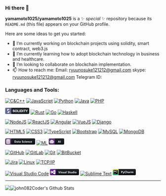### Hi there 👋

**yamamoto1025/yamamoto1025** is a ✨ _special_ ✨ repository because its `README.md` (this file) appears on your GitHub profile.

Here are some ideas to get you started:

- 🔭 I’m currently working on blockchain projects using solidity, smart contract, web3.js
- 🌱 I’m currently learning how to adopt blockchain technology in business and healthcare.
- 👯 I’m looking to collaborate on blockchain implementation.
- 📫 How to reach me: 
        Email: ryuunosuke121212@gmail.com
        skype: ryuunosuke121212@gmail.com
        Telegram ID:

### Languages and Tools:

[![C&C++](https://img.shields.io/badge/-C%20&%20C++-659ad2?style=flat&logo=c%2B%2B&logoColor=ffffff&link=https://github.com/msilucifer/)](https://github.com/yamamoto1025/)
[![JavaScript](https://img.shields.io/badge/-JavaScript-black?style=flat&logo=javascript&link=https://github.com/msilucifer/)](https://github.com/yamamoto1025/)
[![Python](https://img.shields.io/badge/-Python-black?style=flat&logo=python&link=https://github.com/msilucifer/)](https://github.com/yamamoto1025/)
[![Java](https://img.shields.io/badge/Java-orange?style=flat&logo=java&logoColor=white&link=https://github.com/msilucifer/)](https://github.com/yamamoto1025/)
[![PHP](https://img.shields.io/badge/-PHP-777BB4?style=flat&logo=php&link=https://github.com/msilucifer/)](https://github.com/yamamoto1025/)

[![Solidity](https://github.com/msilucifer/msilucifer/blob/master/solidity.png)](https://github.com/yamamoto1025/)
[![Rust](https://img.shields.io/badge/Rust-black?style=flat&logo=rust&logoColor=white&link=https://github.com/msilucifer/)](https://github.com/yamamoto1025/)
[![Go](https://img.shields.io/badge/-Go-00ADD8?style=flat&logo=go&logoColor=white&link=https://github.com/msilucifer/)](https://github.com/yamamoto1025/)
[![Haskell](https://img.shields.io/badge/-Haskell-5D4F85?style=flat&logo=haskell&logoColor=white&link=https://github.com/msilucifer/)](https://github.com/yamamoto1025/)

[![NodeJS](https://img.shields.io/badge/-Node.js-181717?style=flat&logo=nodedotjs&logoColor=white&link=https://github.com/msilucifer/)](https://github.com/yamamoto1025/) 
[![ReactJS](https://img.shields.io/badge/-ReactJS-61DAFB?style=flat&logo=react&logoColor=white&link=https://github.com/msilucifer/)](https://github.com/yamamoto1025/) 
[![Angular](https://img.shields.io/badge/-Angular-DD0031?style=flat&logo=angular&logoColor=white&link=https://github.com/msilucifer/)](https://github.com/yamamoto1025/) 
[![VueJS](https://img.shields.io/badge/VueJS-41B883??style=flat&logo=vue.js&logoColor=white&link=https://github.com/msilucifer/)](https://github.com/yamamoto1025/) 
[![Django](https://img.shields.io/badge/-django-black?style=flat&logo=django)](https://github.com/yamamoto1025/)

[![HTML5](https://img.shields.io/badge/-HTML5-E34F26?style=flat&logo=html5&logoColor=white&link=https://github.com/msilucifer/)](https://github.com/yamamoto1025/) 
[![CSS3](https://img.shields.io/badge/-CSS3-1572B6?style=flat&logo=css3&link=https://github.com/msilucifer/)](https://github.com/yamamoto1025/) 
[![TypeScript](https://img.shields.io/badge/TypeScript-black?style=flat&logo=typescript&link=https://github.com/msilucifer/)](https://github.com/yamamoto1025/)
[![Bootstrap](https://img.shields.io/badge/-Bootstrap-563D7C?style=flat&logo=bootstrap&link=https://github.com/msilucifer/)](https://github.com/yamamoto1025/)
[![MySQL](https://img.shields.io/badge/-MySQL-black?style=flat&logo=mysql&link=https://github.com/msilucifer/)](https://github.com/yamamoto1025/)
[![MongoDB](https://img.shields.io/badge/-MongoDB-DDE072?style=flat&logo=mongodb&link=https://github.com/msilucifer/)](https://github.com/yamamoto1025/)

[![DataScience](https://github.com/SvenCelin/SvenCelin/blob/master/Badges/datascience.png)](https://github.com/yamamoto1025/)
[![ML](https://img.shields.io/badge/-Machine%20Learning-102230?style=flat)](https://github.com/yamamoto1025/)
[![AI](https://github.com/SvenCelin/SvenCelin/blob/master/Badges/ai.png)](https://github.com/yamamoto1025/)

[![GitHub](https://img.shields.io/badge/-GitHub-181717?style=flat&logo=github&link=https://github.com/msilucifer/)](https://github.com/yamamoto1025/)
[![GitLab](https://img.shields.io/badge/-GitLab-FCA121?style=flat&logo=gitlab&link=https://github.com/msilucifer/)](https://github.com/yamamoto1025/)
[![Git](https://img.shields.io/badge/-Git-black?style=flat&logo=git&link=https://github.com/msilucifer/)](https://github.com/yamamoto1025/) 
[![BitBucket](https://img.shields.io/badge/Bitbucket-330F63?style=flat&logo=bitbucket&link=https://github.com/msilucifer/)](https://github.com/yamamoto1025/)

[![Jira](https://img.shields.io/badge/-Jira-222222?style=flat&logo=jira-software&logoColor=white&logoColor=0052CC)](https://github.com/yamamoto1025/)
[![Linux](https://img.shields.io/badge/-Linux-222222?style=flat&logo=linux&logoColor=FCC624)](https://github.com/yamamoto1025/)
[![TCP/IP](https://img.shields.io/badge/-TCP/IP-222222?style=flat&logo=cisco&logoColor=white)](https://github.com/yamamoto1025/)

[![Visual Studio Code](https://img.shields.io/badge/-VSCode-444444?style=flat&logo=visual-studio-code&logoColor=007ACC)](https://github.com/yamamoto1025/)
[![Visual Studio](https://github.com/SvenCelin/SvenCelin/blob/master/Badges/visualstudio.png)](https://github.com/yamamoto1025/)
[![Sublime Text](http://img.shields.io/badge/-Sublime%20Text-3C4858?style=flat&logo=sublime-text)](https://github.com/yamamoto1025/)
[![PyCharm](https://github.com/SvenCelin/SvenCelin/blob/master/Badges/pycharm.png)](https://github.com/yamamoto1025/)
<br />

---

<img align="left" src="https://github-readme-stats.vercel.app/api/top-langs/?username=yamamoto1025&theme=white" /> 

<img align="center" alt="john082Coder's Github Stats" src="https://github-readme-stats.vercel.app/api?username=yamamoto1025&show_icons=true&hide_border=true" /><br /><br />
